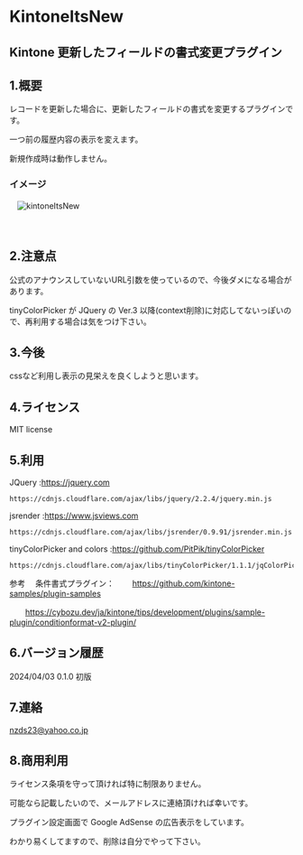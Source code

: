 # KintoneItsNew

## Kintone 更新したフィールドの書式変更プラグイン

## 1.概要

レコードを更新した場合に、更新したフィールドの書式を変更するプラグインです。

一つ前の履歴内容の表示を変えます。

新規作成時は動作しません。

### イメージ

　![kintoneItsNew](https://github.com/noz-23/KintoneItsNew/assets/160399039/8dcb488b-4d8d-430d-a476-16ec78e53e51)

　
## 2.注意点

公式のアナウンスしていないURL引数を使っているので、今後ダメになる場合があります。

tinyColorPicker が JQuery の Ver.3 以降(context削除)に対応してないっぽいので、再利用する場合は気をつけ下さい。

## 3.今後

cssなど利用し表示の見栄えを良くしようと思います。

## 4.ライセンス

MIT license

## 5.利用

JQuery   :https://jquery.com

    https://cdnjs.cloudflare.com/ajax/libs/jquery/2.2.4/jquery.min.js


jsrender :https://www.jsviews.com

    https://cdnjs.cloudflare.com/ajax/libs/jsrender/0.9.91/jsrender.min.js


tinyColorPicker and colors :https://github.com/PitPik/tinyColorPicker

    https://cdnjs.cloudflare.com/ajax/libs/tinyColorPicker/1.1.1/jqColorPicker.min.js

参考
　条件書式プラグイン：
　　https://github.com/kintone-samples/plugin-samples

　　https://cybozu.dev/ja/kintone/tips/development/plugins/sample-plugin/conditionformat-v2-plugin/


## 6.バージョン履歴

2024/04/03 0.1.0 初版 
 
## 7.連絡

nzds23@yahoo.co.jp

## 8.商用利用

ライセンス条項を守って頂ければ特に制限ありません。

可能なら記載したいので、メールアドレスに連絡頂ければ幸いです。

プラグイン設定画面で Google AdSense の広告表示をしています。

わかり易くしてますので、削除は自分でやって下さい。


